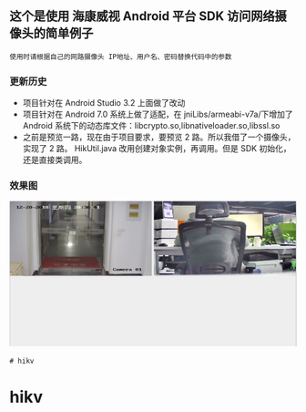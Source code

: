 ## 这个是使用 海康威视 Android 平台 SDK 访问网络摄像头的简单例子
    使用时请根据自己的网路摄像头 IP地址、用户名、密码替换代码中的参数

### 更新历史
- 项目针对在 Android Studio 3.2 上面做了改动
- 项目针对在 Android 7.0 系统上做了适配，在 jniLibs/armeabi-v7a/下增加了
Android 系统下的动态库文件：libcrypto.so,libnativeloader.so,libssl.so
- 之前是预览一路，现在由于项目要求，要预览 2 路。所以我借了一个摄像头，实现了 2 路。
HikUtil.java 改用创建对象实例，再调用。但是 SDK 初始化，还是直接类调用。

### 效果图

![2路海康](app/cap/dual_web_camera_preview.png)

    
    # hikv
# hikv

